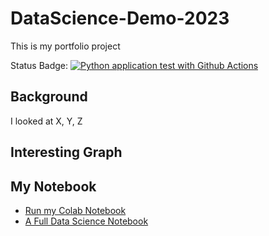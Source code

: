 # DataScience-Demo-2023
This is my portfolio project

Status Badge: [![Python application test with Github Actions](https://github.com/srsapireddy/DataScience-Demo-2023/actions/workflows/main.yml/badge.svg)](https://github.com/srsapireddy/DataScience-Demo-2023/actions/workflows/main.yml)

## Background
I looked at X, Y, Z

## Interesting Graph

## My Notebook
* [Run my Colab Notebook](https://github.com/srsapireddy/DataScience-Demo-2023/blob/main/data_science_notebook.ipynb)
* [A Full Data Science Notebook](https://github.com/paiml/minimal-python/blob/master/Chapter7_data_science.ipynb)

